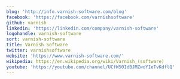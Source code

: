 ```yaml
---
blog: 'http://info.varnish-software.com/blog'
facebook: 'https://facebook.com/varnishsoftware'
github: varnish
linkedin: 'https://linkedin.com/company/varnish-software'
logohandle: varnish-software
sort: varnish-software
title: Varnish Software
twitter: varnishsoftware
website: 'https://www.varnish-software.com/'
wikipedia: https://en.wikipedia.org/wiki/Varnish_(software)
youtube: 'https://youtube.com/channel/UCfW50IdBJMZwoYIeTvKdflQ'
---
```


